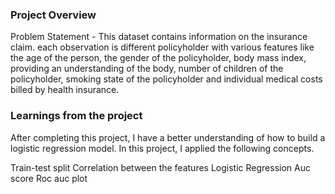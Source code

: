 ### Project Overview

 Problem Statement -
This dataset contains information on the insurance claim. each observation is different policyholder with various features like the age of the person, the gender of the policyholder, body mass index, providing an understanding of the body, number of children of the policyholder, smoking state of the policyholder and individual medical costs billed by health insurance.


### Learnings from the project

 After completing this project, I have a better understanding of how to build a logistic regression model. In this project, I applied the following concepts.

Train-test split
Correlation between the features
Logistic Regression
Auc score
Roc auc plot


